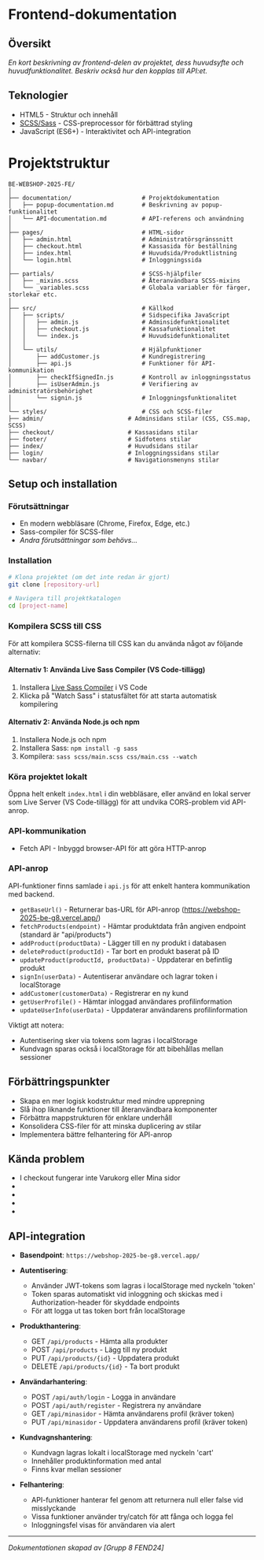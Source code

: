 # Frontend-dokumentation

## Översikt
*En kort beskrivning av frontend-delen av projektet, dess huvudsyfte och huvudfunktionalitet. Beskriv också hur den kopplas till API:et.*

## Teknologier

- HTML5 - Struktur och innehåll
- [SCSS/Sass](https://sass-lang.com/) - CSS-preprocessor för förbättrad styling
- JavaScript (ES6+) - Interaktivitet och API-integration

# Projektstruktur
``` 
BE-WEBSHOP-2025-FE/
│
├── documentation/                    # Projektdokumentation
│   ├── popup-documentation.md        # Beskrivning av popup-funktionalitet
│   └── API-documentation.md          # API-referens och användning
│
├── pages/                            # HTML-sidor
│   ├── admin.html                    # Administratörsgränssnitt
│   ├── checkout.html                 # Kassasida för beställning
│   ├── index.html                    # Huvudsida/Produktlistning
│   └── login.html                    # Inloggningssida
│
├── partials/                         # SCSS-hjälpfiler
│   ├── _mixins.scss                  # Återanvändbara SCSS-mixins
│   └── _variables.scss               # Globala variabler för färger, storlekar etc.
│
├── src/                              # Källkod
│   ├── scripts/                      # Sidspecifika JavaScript
│   │   ├── admin.js                  # Adminsidefunktionalitet
│   │   ├── checkout.js               # Kassafunktionalitet
│   │   └── index.js                  # Huvudsidefunktionalitet
│   │
│   └── utils/                        # Hjälpfunktioner
│       ├── addCustomer.js            # Kundregistrering
│       ├── api.js                    # Funktioner för API-kommunikation
│       ├── checkIfSignedIn.js        # Kontroll av inloggningsstatus
│       ├── isUserAdmin.js            # Verifiering av administratörsbehörighet
│       └── signin.js                 # Inloggningsfunktionalitet
│
└── styles/                           # CSS och SCSS-filer
├── admin/                        # Adminsidans stilar (CSS, CSS.map, SCSS)
├── checkout/                     # Kassasidans stilar
├── footer/                       # Sidfotens stilar
├── index/                        # Huvudsidans stilar
├── login/                        # Inloggningssidans stilar
└── navbar/                       # Navigationsmenyns stilar
```

## Setup och installation

### Förutsättningar
- En modern webbläsare (Chrome, Firefox, Edge, etc.)
- Sass-compiler för SCSS-filer
- *Andra förutsättningar som behövs...*

### Installation
```bash
# Klona projektet (om det inte redan är gjort)
git clone [repository-url]

# Navigera till projektkatalogen
cd [project-name]
```

### Kompilera SCSS till CSS
För att kompilera SCSS-filerna till CSS kan du använda något av följande alternativ:

#### Alternativ 1: Använda Live Sass Compiler (VS Code-tillägg)
1. Installera [Live Sass Compiler](https://marketplace.visualstudio.com/items?itemName=ritwickdey.live-sass) i VS Code
2. Klicka på "Watch Sass" i statusfältet för att starta automatisk kompilering

#### Alternativ 2: Använda Node.js och npm
1. Installera Node.js och npm
2. Installera Sass: `npm install -g sass`
3. Kompilera: `sass scss/main.scss css/main.css --watch`

### Köra projektet lokalt
Öppna helt enkelt `index.html` i din webbläsare, eller använd en lokal server som Live Server (VS Code-tillägg) för att undvika CORS-problem vid API-anrop.

### API-kommunikation
- Fetch API - Inbyggd browser-API för att göra HTTP-anrop

### API-anrop
API-funktioner finns samlade i `api.js` för att enkelt hantera kommunikation med backend.

- `getBaseUrl()` - Returnerar bas-URL för API-anrop (https://webshop-2025-be-g8.vercel.app/)
- `fetchProducts(endpoint)` - Hämtar produktdata från angiven endpoint (standard är "api/products")
- `addProduct(productData)` - Lägger till en ny produkt i databasen
- `deleteProduct(productId)` - Tar bort en produkt baserat på ID
- `updateProduct(productId, productData)` - Uppdaterar en befintlig produkt
- `signIn(userData)` - Autentiserar användare och lagrar token i localStorage
- `addCustomer(customerData)` - Registrerar en ny kund
- `getUserProfile()` - Hämtar inloggad användares profilinformation
- `updateUserInfo(userData)` - Uppdaterar användarens profilinformation

Viktigt att notera:
- Autentisering sker via tokens som lagras i localStorage
- Kundvagn sparas också i localStorage för att bibehållas mellan sessioner

## Förbättringspunkter
- Skapa en mer logisk kodstruktur med mindre upprepning
- Slå ihop liknande funktioner till återanvändbara komponenter
- Förbättra mappstrukturen för enklare underhåll
- Konsolidera CSS-filer för att minska duplicering av stilar
- Implementera bättre felhantering för API-anrop

## Kända problem
- I checkout fungerar inte Varukorg eller Mina sidor
- 
- 
- 
- 
## API-integration

- **Basendpoint**: `https://webshop-2025-be-g8.vercel.app/`

- **Autentisering**: 
  - Använder JWT-tokens som lagras i localStorage med nyckeln 'token'
  - Token sparas automatiskt vid inloggning och skickas med i Authorization-header för skyddade endpoints
  - För att logga ut tas token bort från localStorage

- **Produkthantering**:
  - GET `/api/products` - Hämta alla produkter
  - POST `/api/products` - Lägg till ny produkt
  - PUT `/api/products/{id}` - Uppdatera produkt
  - DELETE `/api/products/{id}` - Ta bort produkt

- **Användarhantering**:
  - POST `/api/auth/login` - Logga in användare
  - POST `/api/auth/register` - Registrera ny användare
  - GET `/api/minasidor` - Hämta användarens profil (kräver token)
  - PUT `/api/minasidor` - Uppdatera användarens profil (kräver token)

- **Kundvagnshantering**:
  - Kundvagn lagras lokalt i localStorage med nyckeln 'cart'
  - Innehåller produktinformation med antal
  - Finns kvar mellan sessioner

- **Felhantering**: 
  - API-funktioner hanterar fel genom att returnera null eller false vid misslyckande
  - Vissa funktioner använder try/catch för att fånga och logga fel
  - Inloggningsfel visas för användaren via alert

---

*Dokumentationen skapad av [Grupp 8 FEND24]*
